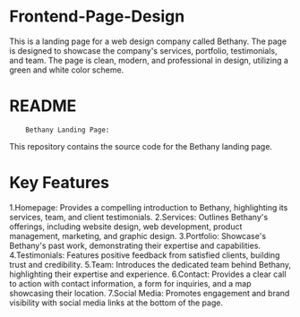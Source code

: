 # Frontend-Page-Design
This is a landing page for a web design company called Bethany. The page is designed to showcase the company's services, portfolio, testimonials, and team. The page is clean, modern, and professional in design, utilizing a green and white color scheme.

# README

        Bethany Landing Page:
This repository contains the source code for the Bethany landing page.

# Key Features

1.Homepage: Provides a compelling introduction to Bethany, highlighting its services, team, and client testimonials.
2.Services: Outlines Bethany's offerings, including website design, web development, product management, marketing, and graphic design.
3.Portfolio: Showcase's Bethany's past work, demonstrating their expertise and capabilities.
4.Testimonials: Features positive feedback from satisfied clients, building trust and credibility.
5.Team: Introduces the dedicated team behind Bethany, highlighting their expertise and experience.
6.Contact: Provides a clear call to action with contact information, a form for inquiries, and a map showcasing their location.
7.Social Media: Promotes engagement and brand visibility with social media links at the bottom of the page.
